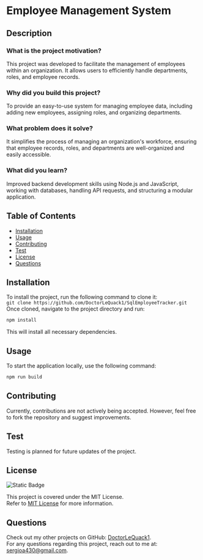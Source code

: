 # Employee Management System

## Description

### What is the project motivation?  
This project was developed to facilitate the management of employees within an organization. It allows users to efficiently handle departments, roles, and employee records.

### Why did you build this project?  
To provide an easy-to-use system for managing employee data, including adding new employees, assigning roles, and organizing departments.

### What problem does it solve?  
It simplifies the process of managing an organization's workforce, ensuring that employee records, roles, and departments are well-organized and easily accessible.

### What did you learn?  
Improved backend development skills using Node.js and JavaScript, working with databases, handling API requests, and structuring a modular application.

## Table of Contents
- [Installation](#installation)
- [Usage](#usage)
- [Contributing](#contributing)
- [Test](#test)
- [License](#license)
- [Questions](#questions)

## Installation
To install the project, run the following command to clone it:  
`git clone https://github.com/DoctorLeQuack1/SqlEmployeeTracker.git`  
Once cloned, navigate to the project directory and run:

```sh
npm install
```
This will install all necessary dependencies.

## Usage
To start the application locally, use the following command:

```sh
npm run build
```

## Contributing
Currently, contributions are not actively being accepted. However, feel free to fork the repository and suggest improvements.

## Test
Testing is planned for future updates of the project.

## License
![Static Badge](https://img.shields.io/badge/MIT-License-blue)

This project is covered under the MIT License.  
Refer to [MIT License](https://opensource.org/licenses/MIT) for more information.

## Questions
Check out my other projects on GitHub: [DoctorLeQuack1](https://github.com/DoctorLeQuack1/SqlEmployeeTracker).  
For any questions regarding this project, reach out to me at: [sergioa430@gmail.com](mailto:sergioa430@gmail.com).


